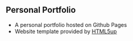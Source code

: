 Personal Portfolio
-----
* A personal portfolio hosted on Github Pages
* Website template provided by [HTML5up](https://html5up.net/dimension)

